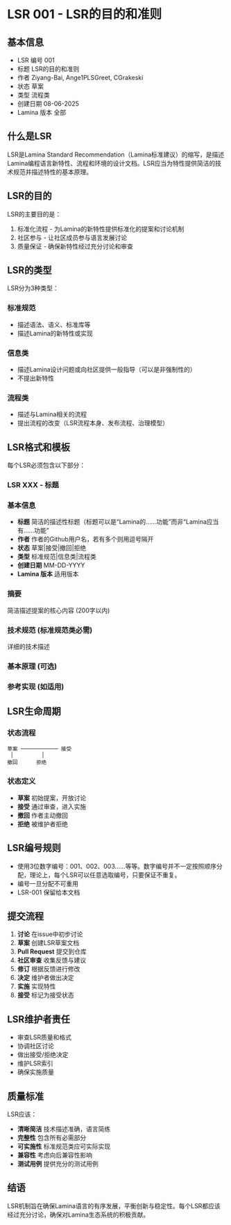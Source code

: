 # LSR 001 - LSR的目的和准则

## 基本信息

- LSR 编号 001
- 标题 LSR的目的和准则
 - 作者 Ziyang-Bai, Ange1PLSGreet, CGrakeski
- 状态 草案
- 类型 流程类
 - 创建日期 08-06-2025
- Lamina 版本 全部

## 什么是LSR

LSR是Lamina Standard Recommendation（Lamina标准建议）的缩写，是描述Lamina编程语言新特性、流程和环境的设计文档。LSR应当为特性提供简洁的技术规范并描述特性的基本原理。

 ## LSR的目的

LSR的主要目的是：

1. 标准化流程 \- 为Lamina的新特性提供标准化的提案和讨论机制
2. 社区参与 \- 让社区成员参与语言发展讨论
3. 质量保证 \- 确保新特性经过充分讨论和审查

## LSR的类型

LSR分为3种类型：

### 标准规范

- 描述语法、语义、标准库等
- 描述Lamina的新特性或实现

### 信息类

- 描述Lamina设计问题或向社区提供一般指导（可以是非强制性的）
- 不提出新特性

### 流程类

- 描述与Lamina相关的流程
- 提出流程的改变（LSR流程本身、发布流程、治理模型）

 ## LSR格式和模板

每个LSR必须包含以下部分：

### LSR XXX - 标题

### 基本信息

- **标题** 简洁的描述性标题（标题可以是“Lamina的……功能”而非“Lamina应当有……功能”
- **作者** 作者的Github用户名，若有多个则用逗号隔开
- **状态** 草案|接受|撤回|拒绝
- **类型** 标准规范|信息类|流程类
- **创建日期** MM\-DD\-YYYY
- **Lamina 版本** 适用版本

### 摘要

简洁描述提案的核心内容 \(200字以内\)

### 技术规范 \(标准规范类必需\)

详细的技术描述

### 基本原理 \(可选\)

### 参考实现 \(如适用\)

 ## LSR生命周期

### 状态流程

```
草案 ──────────── 接受 
 │         │
撤回      拒绝
```

### 状态定义

- **草案** 初始提案，开放讨论
- **接受** 通过审查，进入实施
- **撤回** 作者主动撤回
- **拒绝** 被维护者拒绝

## LSR编号规则

- 使用3位数字编号：001、002、003……等等。数字编号并不一定按照顺序分配，理论上，每个LSR可以任意选取编号，只要保证不重复。
- 编号一旦分配不可重用
- LSR\-001 保留给本文档

 ## 提交流程

1. **讨论** 在issue中初步讨论
2. **草案** 创建LSR草案文档
3. **Pull Request** 提交到仓库
4. **社区审查** 收集反馈与建议
5. **修订** 根据反馈进行修改
6. **决定** 维护者做出决定
7. **实施** 实现特性
8. **接受** 标记为接受状态

## LSR维护者责任

- 审查LSR质量和格式
- 协调社区讨论
- 做出接受/拒绝决定
- 维护LSR索引
- 确保实施质量

## 质量标准

LSR应该：

- **清晰简洁** 技术描述准确，语言简练
- **完整性** 包含所有必需部分
- **可实施性** 标准规范类应可实际实现
- **兼容性** 考虑向后兼容性影响
- **测试用例** 提供充分的测试用例

## 结语

LSR机制旨在确保Lamina语言的有序发展，平衡创新与稳定性。每个LSR都应该经过充分讨论，确保对Lamina生态系统的积极贡献。

